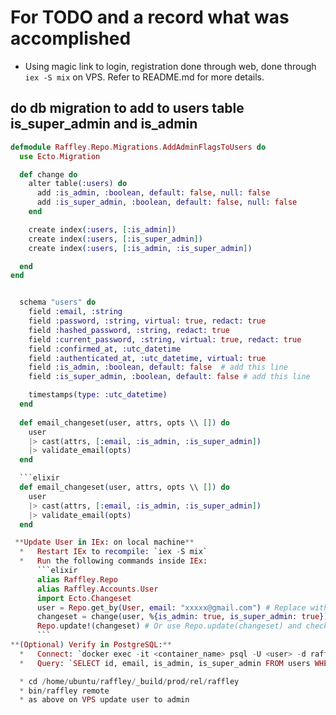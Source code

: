 # For TODO and a record what was accomplished
* Using magic link to login, registration done through web, done through `iex -S mix` on VPS. Refer to README.md for more details.

## do db migration to add to users table is_super_admin and is_admin
```elixir
defmodule Raffley.Repo.Migrations.AddAdminFlagsToUsers do
  use Ecto.Migration

  def change do
    alter table(:users) do
      add :is_admin, :boolean, default: false, null: false
      add :is_super_admin, :boolean, default: false, null: false
    end

    create index(:users, [:is_admin])
    create index(:users, [:is_super_admin])
    create index(:users, [:is_admin, :is_super_admin])

  end
end
```
```elixir

  schema "users" do
    field :email, :string
    field :password, :string, virtual: true, redact: true
    field :hashed_password, :string, redact: true
    field :current_password, :string, virtual: true, redact: true
    field :confirmed_at, :utc_datetime
    field :authenticated_at, :utc_datetime, virtual: true
    field :is_admin, :boolean, default: false  # add this line
    field :is_super_admin, :boolean, default: false # add this line

    timestamps(type: :utc_datetime)
  end
 
  def email_changeset(user, attrs, opts \\ []) do
    user
    |> cast(attrs, [:email, :is_admin, :is_super_admin])
    |> validate_email(opts)
  end

  ```elixir
  def email_changeset(user, attrs, opts \\ []) do
    user
    |> cast(attrs, [:email, :is_admin, :is_super_admin])
    |> validate_email(opts)
  end
  ```


  ```elixir
   **Update User in IEx: on local machine**
    *   Restart IEx to recompile: `iex -S mix`
    *   Run the following commands inside IEx:
        ```elixir
        alias Raffley.Repo
        alias Raffley.Accounts.User
        import Ecto.Changeset
        user = Repo.get_by(User, email: "xxxxx@gmail.com") # Replace with actual email if needed
        changeset = change(user, %{is_admin: true, is_super_admin: true})
        Repo.update!(changeset) # Or use Repo.update(changeset) and check the result
        ```
**(Optional) Verify in PostgreSQL:**
    *   Connect: `docker exec -it <container_name> psql -U <user> -d raffley_dev`
    *   Query: `SELECT id, email, is_admin, is_super_admin FROM users WHERE email = 'xxxxxx@gmail.com';`

    * cd /home/ubuntu/raffley/_build/prod/rel/raffley
    * bin/raffley remote
    * as above on VPS update user to admin







